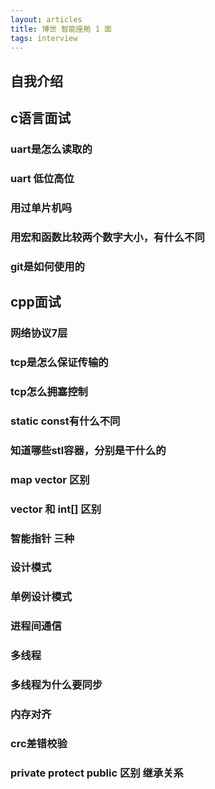```yaml
---
layout: articles
title: 博世 智能座舱 1 面
tags: interview
---
```


## 自我介绍

## c语言面试

### uart是怎么读取的

### uart 低位高位

### 用过单片机吗

### 用宏和函数比较两个数字大小，有什么不同


### git是如何使用的

## cpp面试

### 网络协议7层


### tcp是怎么保证传输的


### tcp怎么拥塞控制


### static const有什么不同


### 知道哪些stl容器，分别是干什么的


### map vector 区别


### vector 和 int[] 区别

### 智能指针 三种


### 设计模式

### 单例设计模式




### 进程间通信

### 多线程

### 多线程为什么要同步

### 内存对齐

### crc差错校验


### private protect public 区别 继承关系